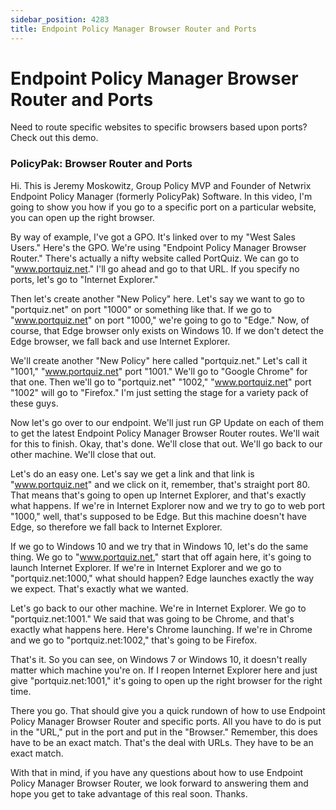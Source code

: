 ```yaml
---
sidebar_position: 4283
title: Endpoint Policy Manager Browser Router and Ports
---
```


# Endpoint Policy Manager Browser Router and Ports

Need to route specific websites to specific browsers based upon ports? Check out this demo.

### PolicyPak: Browser Router and Ports

Hi. This is Jeremy Moskowitz, Group Policy MVP and Founder of Netwrix Endpoint Policy Manager (formerly PolicyPak) Software. In this video, I'm going to show you how if you go to a specific port on a particular website, you can open up the right browser.

By way of example, I've got a GPO. It's linked over to my "West Sales Users." Here's the GPO. We're using "Endpoint Policy Manager Browser Router." There's actually a nifty website called PortQuiz. We can go to "www.portquiz.net." I'll go ahead and go to that URL. If you specify no ports, let's go to "Internet Explorer."

Then let's create another "New Policy" here. Let's say we want to go to "portquiz.net" on port "1000" or something like that. If we go to "www.portquiz.net" on port "1000," we're going to go to "Edge." Now, of course, that Edge browser only exists on Windows 10. If we don't detect the Edge browser, we fall back and use Internet Explorer.

We'll create another "New Policy" here called "portquiz.net." Let's call it "1001," "www.portquiz.net" port "1001." We'll go to "Google Chrome" for that one. Then we'll go to "portquiz.net" "1002," "www.portquiz.net" port "1002" will go to "Firefox." I'm just setting the stage for a variety pack of these guys.

Now let's go over to our endpoint. We'll just run GP Update on each of them to get the latest Endpoint Policy Manager Browser Router routes. We'll wait for this to finish. Okay, that's done. We'll close that out. We'll go back to our other machine. We'll close that out.

Let's do an easy one. Let's say we get a link and that link is "www.portquiz.net" and we click on it, remember, that's straight port 80. That means that's going to open up Internet Explorer, and that's exactly what happens. If we're in Internet Explorer now and we try to go to web port "1000," well, that's supposed to be Edge. But this machine doesn't have Edge, so therefore we fall back to Internet Explorer.

If we go to Windows 10 and we try that in Windows 10, let's do the same thing. We go to "www.portquiz.net," start that off again here, it's going to launch Internet Explorer. If we're in Internet Explorer and we go to "portquiz.net:1000," what should happen? Edge launches exactly the way we expect. That's exactly what we wanted.

Let's go back to our other machine. We're in Internet Explorer. We go to "portquiz.net:1001." We said that was going to be Chrome, and that's exactly what happens here. Here's Chrome launching. If we're in Chrome and we go to "portquiz.net:1002," that's going to be Firefox.

That's it. So you can see, on Windows 7 or Windows 10, it doesn't really matter which machine you're on. If I reopen Internet Explorer here and just give "portquiz.net:1001," it's going to open up the right browser for the right time.

There you go. That should give you a quick rundown of how to use Endpoint Policy Manager Browser Router and specific ports. All you have to do is put in the "URL," put in the port and put in the "Browser." Remember, this does have to be an exact match. That's the deal with URLs. They have to be an exact match.

With that in mind, if you have any questions about how to use Endpoint Policy Manager Browser Router, we look forward to answering them and hope you get to take advantage of this real soon. Thanks.